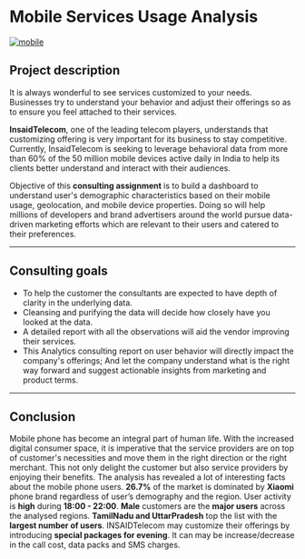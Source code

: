 # Mobile Services Usage Analysis

[![mobile](https://github.com/Ranjini-G/INSAID-Project/blob/master/Images/mobile1.jpg "mobile")](https://github.com/Ranjini-G/INSAID-Project/blob/master/Images/mobile1.jpg "mobile")

## Project description

It is always wonderful to see services customized to your needs.
Businesses try to understand your behavior and adjust their offerings
so as to ensure you feel attached to their services.


**InsaidTelecom**, one of the leading telecom players, understands that customizing offering is very important for its business to stay competitive.  Currently, InsaidTelecom is seeking to leverage behavioral data from more than 60% of the 50 million mobile devices active daily in India to help its clients better understand and interact with their audiences.

Objective of this __consulting assignment__ is to build a dashboard to understand user's demographic characteristics based on their mobile usage, geolocation, and mobile device properties.  Doing so will help millions of developers and brand advertisers around the world pursue data-driven marketing efforts which are relevant to their users and catered to their preferences.

------------

## Consulting goals
- To help the customer the consultants are expected to have depth of clarity in the underlying data.
- Cleansing and purifying the data will decide how closely have you looked at the data.
- A detailed report with all the observations will aid the vendor improving their services.
- This Analytics consulting report on user behavior will directly impact the company's offerings; And let the company understand what is the right way forward and suggest actionable insights from marketing and product terms.

------------

## Conclusion
Mobile phone has become an integral part of human life.  With the increased digital consumer space, it is imperative that the service providers are on top of customer's necessities and move them in the right direction or the right merchant.  This not only delight the customer but also service providers by enjoying their benefits.  The analysis has revealed a lot of interesting facts about the mobile phone users.  **26.7%** of the market is dominated by **Xiaomi** phone brand regardless of user’s demography and the region.  User activity is **high** during **18:00 - 22:00**. **Male** customers are the **major users** across the analysed regions.  **TamilNadu and UttarPradesh** top the list with the **largest number of users**.  INSAIDTelecom may customize their offerings by introducing **special packages for evening**.  It can may be increase/decrease in the call cost, data packs and SMS charges.
